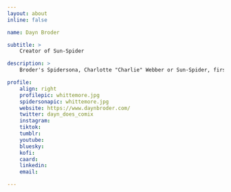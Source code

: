 ```yaml
---
layout: about
inline: false

name: Dayn Broder

subtitle: >
    Creator of Sun-Spider

description: >
    Broder's Spidersona, Charlotte "Charlie" Webber or Sun-Spider, first appeared as a featured Spidersona in Issue #3 of Spider-Verse (2019-2020).

profile: 
    align: right
    profilepic: whittemore.jpg
    spidersonapic: whittemore.jpg
    website: https://www.daynbroder.com/
    twitter: dayn_does_comix
    instagram: 
    tiktok: 
    tumblr: 
    youtube: 
    bluesky: 
    kofi: 
    caard: 
    linkedin: 
    email: 

---
```


<!-- longer bio here -->
